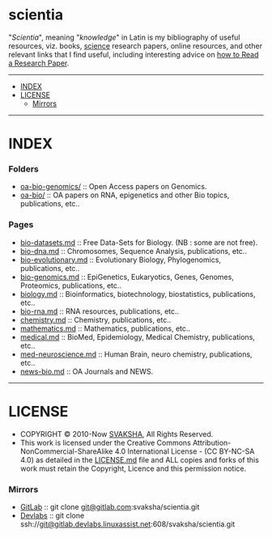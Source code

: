 # scientia 
"_Scientia_", meaning "_knowledge_" in Latin is my bibliography of useful resources, viz. books, [science](https://en.wikipedia.org/wiki/Outline_of_science) research papers, online resources, and other relevant links that I find useful, including interesting advice on [how to Read a Research Paper](http://cseweb.ucsd.edu/~wgg/CSE210/howtoread.html).

----

+ [INDEX](#index)
+ [LICENSE](#license)
   + [Mirrors](#mirrors)
   
----

# INDEX

### Folders
+ [oa-bio-genomics/](https://github.com/svaksha/scientia/tree/master/oa-bio-genomics) :: Open Access papers on Genomics.
+ [oa-bio/](https://github.com/svaksha/scientia/tree/master/oa-bio) :: OA papers on RNA, epigenetics and other Bio topics, publications, etc..

### Pages
+ [bio-datasets.md](https://github.com/svaksha/scientia/blob/master/bio-datasets.md) :: Free Data-Sets for Biology. (NB : some are not free).
+ [bio-dna.md](https://github.com/svaksha/scientia/blob/master/bio-dna.md) :: Chromosomes, Sequence Analysis, publications, etc..
+ [bio-evolutionary.md](https://github.com/svaksha/scientia/blob/master/bio-evolutionary.md) :: Evolutionary Biology, Phylogenomics, publications, etc..
+ [bio-genomics.md](https://github.com/svaksha/scientia/blob/master/bio-genomics.md) :: EpiGenetics, Eukaryotics, Genes, Genomes, Proteomics, publications, etc..
+ [biology.md](https://github.com/svaksha/scientia/blob/master/biology.md) :: Bioinformatics, biotechnology, biostatistics, publications, etc..
+ [bio-rna.md](https://github.com/svaksha/scientia/blob/master/bio-rna.md) :: RNA resources, publications, etc..
+ [chemistry.md](https://github.com/svaksha/scientia/blob/master/chemistry.md) :: Chemistry, publications, etc..
+ [mathematics.md](https://github.com/svaksha/scientia/blob/master/mathematics.md) :: Mathematics, publications, etc..
+ [medical.md](https://github.com/svaksha/scientia/blob/master/medical.md) :: BioMed, Epidemiology, Medical Chemistry, publications, etc..
+ [med-neuroscience.md](https://github.com/svaksha/scientia/blob/master/med-neuroscience.md) :: Human Brain, neuro chemistry, publications, etc..
+ [news-bio.md](https://github.com/svaksha/scientia/blob/master/news-bio.md) :: OA Journals and NEWS.

----

# LICENSE 
+ COPYRIGHT © 2010-Now [SVAKSHA](http://svaksha.com/pages/Bio), All Rights Reserved. 
+ This work is licensed under the Creative Commons Attribution-NonCommercial-ShareAlike 4.0 International License - (CC BY-NC-SA 4.0) as detailed in the [LICENSE.md](https://github.com/svaksha/scientia/blob/master/LICENSE.md) file and ALL copies and forks of this work must retain the Copyright, Licence and this permission notice.


### Mirrors
+ [GitLab](https://gitlab.com/svaksha/scientia) :: git clone git@gitlab.com:svaksha/scientia.git 
+ [Devlabs](https://gitlab.devlabs.linuxassist.net/svaksha/scientia) :: git clone ssh://git@gitlab.devlabs.linuxassist.net:608/svaksha/scientia.git


